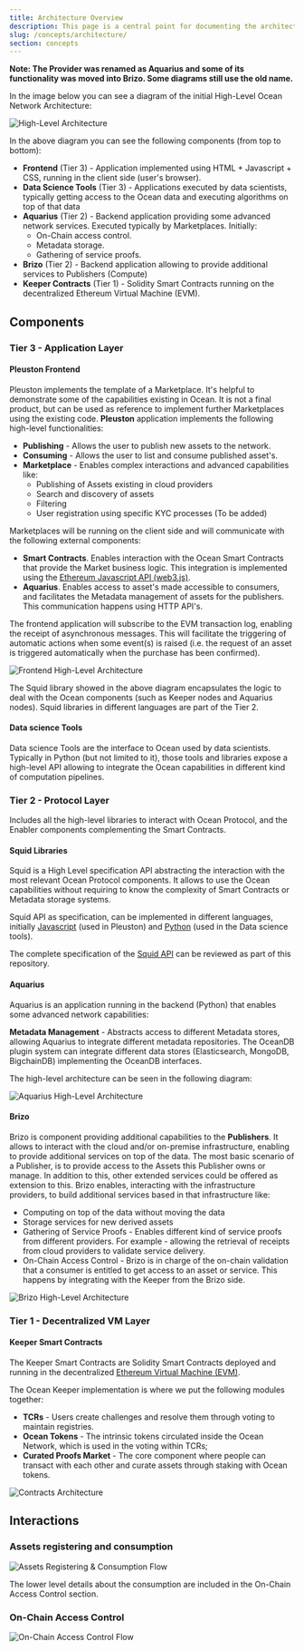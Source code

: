 ```yaml
---
title: Architecture Overview
description: This page is a central point for documenting the architecture of Ocean Protocol.
slug: /concepts/architecture/
section: concepts
---
```


**Note: The Provider was renamed as Aquarius and some of its functionality was moved into Brizo. Some diagrams still use the old name.**

In the image below you can see a diagram of the initial High-Level Ocean Network Architecture:

![High-Level Architecture](architecture/img/high-level-architecture.png)

In the above diagram you can see the following components (from top to bottom):

- **Frontend** (Tier 3) - Application implemented using HTML + Javascript + CSS, running in the client side (user's browser).
- **Data Science Tools** (Tier 3) - Applications executed by data scientists, typically getting access to the Ocean data and executing algorithms on top of that data
- **Aquarius** (Tier 2) - Backend application providing some advanced network services. Executed typically by Marketplaces. Initially:
  - On-Chain access control.
  - Metadata storage.
  - Gathering of service proofs.
- **Brizo** (Tier 2) - Backend application allowing to provide additional services to Publishers (Compute)
- **Keeper Contracts** (Tier 1) - Solidity Smart Contracts running on the decentralized Ethereum Virtual Machine (EVM).

## Components

### Tier 3 - Application Layer

#### Pleuston Frontend

Pleuston implements the template of a Marketplace. It's helpful to demonstrate some of the capabilities existing in Ocean.
It is not a final product, but can be used as reference to implement further Marketplaces using the existing code.
**Pleuston** application implements the following high-level functionalities:

- **Publishing** - Allows the user to publish new assets to the network.
- **Consuming** - Allows the user to list and consume published asset's.
- **Marketplace** - Enables complex interactions and advanced capabilities like:
  - Publishing of Assets existing in cloud providers
  - Search and discovery of assets
  - Filtering
  - User registration using specific KYC processes (To be added)

Marketplaces will be running on the client side and will communicate with the following external components:

- **Smart Contracts**. Enables interaction with the Ocean Smart Contracts that provide the Market business logic. This integration is implemented using the [Ethereum Javascript API (web3.js)](https://github.com/ethereum/web3.js/).
- **Aquarius**. Enables access to asset's made accessible to consumers, and facilitates the Metadata management of assets for the publishers. This communication happens using HTTP API's.

The frontend application will subscribe to the EVM transaction log, enabling the receipt of asynchronous messages. This will facilitate the triggering of automatic actions when some event(s) is raised (i.e. the request of an asset is triggered automatically when the purchase has been confirmed).

![Frontend High-Level Architecture](architecture/img/frontend-hl-arch.png)

The Squid library showed in the above diagram encapsulates the logic to deal with the Ocean components (such as Keeper nodes and Aquarius nodes). Squid libraries in different languages are part of the Tier 2.

#### Data science Tools

Data science Tools are the interface to Ocean used by data scientists. Typically in Python (but not limited to it),
those tools and libraries expose a high-level API allowing to integrate the Ocean capabilities in different kind of computation pipelines.

### Tier 2 - Protocol Layer

Includes all the high-level libraries to interact with Ocean Protocol, and the Enabler components complementing the Smart Contracts.

#### Squid Libraries

Squid is a High Level specification API abstracting the interaction with the most relevant Ocean Protocol components.
It allows to use the Ocean capabilities without requiring to know the complexity of Smart Contracts or Metadata storage systems.

Squid API as specification, can be implemented in different languages, initially [Javascript](https://github.com/oceanprotocol/squid-js) (used in Pleuston) and [Python](https://github.com/oceanprotocol/squid-py) (used in the Data science tools).

The complete specification of the [Squid API](development/squid.md) can be reviewed as part of this repository.

#### Aquarius

Aquarius is an application running in the backend (Python) that enables some advanced network capabilities:

**Metadata Management** - Abstracts access to different Metadata stores, allowing Aquarius to integrate different metadata repositories. The OceanDB plugin system can integrate different data stores (Elasticsearch, MongoDB, BigchainDB) implementing the OceanDB interfaces.

The high-level architecture can be seen in the following diagram:

![Aquarius High-Level Architecture](architecture/img/provider-hl-arch.png)

#### Brizo

Brizo is component providing additional capabilities to the **Publishers**. It allows to interact with the cloud and/or on-premise infrastructure, enabling to provide additional services on top of the data.
The most basic scenario of a Publisher, is to provide access to the Assets this Publisher owns or manage. In addition to this, other extended services could be offered as extension to this.
Brizo enables, interacting with the infrastructure providers, to build additional services based in that infrastructure like:

- Computing on top of the data without moving the data
- Storage services for new derived assets
- Gathering of Service Proofs - Enables different kind of service proofs from different providers. For example - allowing the retrieval of receipts from cloud providers to validate service delivery.
- On-Chain Access Control - Brizo is in charge of the on-chain validation that a consumer is entitled to get access to an asset or service. This happens by integrating with the Keeper from the Brizo side.

![Brizo High-Level Architecture](architecture/img/brizo-hl-arch.png)

### Tier 1 - Decentralized VM Layer

#### Keeper Smart Contracts

The Keeper Smart Contracts are Solidity Smart Contracts deployed and running in the decentralized [Ethereum Virtual Machine (EVM)](https://github.com/ethereum/wiki/wiki/Ethereum-introduction#about-ethereum).

The Ocean Keeper implementation is where we put the following modules together:

- **TCRs** - Users create challenges and resolve them through voting to maintain registries.
- **Ocean Tokens** - The intrinsic tokens circulated inside the Ocean Network, which is used in the voting within TCRs;
- **Curated Proofs Market** - The core component where people can transact with each other and curate assets through staking with Ocean tokens.

![Contracts Architecture](architecture/img/contracts-structure.jpg)

## Interactions

### Assets registering and consumption

![Assets Registering & Consumption Flow](architecture/img/assets-registering.png)

The lower level details about the consumption are included in the On-Chain Access Control section.

### On-Chain Access Control

![On-Chain Access Control Flow](architecture/img/onchain-acl.png)
